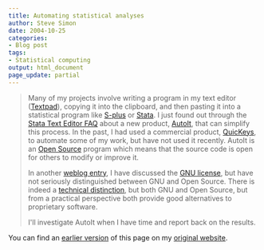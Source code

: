 ```yaml
---
title: Automating statistical analyses
author: Steve Simon
date: 2004-10-25
categories:
- Blog post
tags:
- Statistical computing
output: html_document
page_update: partial
---
```

> Many of my projects involve writing a program in my text editor
> ([Textpad](http://www.textpad.com/)), copying it into the clipboard,
> and then pasting it into a statistical program like
> [S-plus](http://www.insightful.com/products/splus/default.asp) or
> [Stata](http://www.stata.com/). I just found out through the [Stata
> Text Editor FAQ](http://fmwww.bc.edu/repec/bocode/t/textEditors.html)
> about a new product, [AutoIt](http://www.autoitscript.com/autoit3/),
> that can simplify this process. In the past, I had used a commercial
> product, [QuicKeys](http://www.quickeys.com/), to automate some of my
> work, but have not used it recently. AutoIt is an [Open
> Source](http://www.opensource.org/) program which means that the
> source code is open for others to modify or improve it.
>
> In another [weblog entry](acuity.html), I have discussed the [GNU
> license](http://www.gnu.org), but have not seriously distinguished
> between GNU and Open Source. There is indeed a [technical
> distinction](http://www.gnu.org/philosophy/free-software-for-freedom.html),
> but both GNU and Open Source, but from a practical perspective both
> provide good alternatives to proprietary software.
>
> I'll investigate AutoIt when I have time and report back on the
> results.

You can find an [earlier version][sim1] of this page on my [original website][sim2].

[sim1]: http://www.pmean.com/04/AutomatingAnalyses.html
[sim2]: http://www.pmean.com/original_site.html

